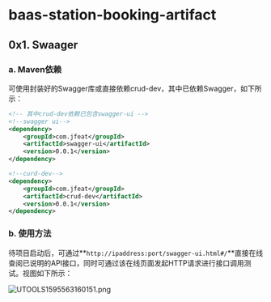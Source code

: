 # baas-station-booking-artifact
## 0x1. Swaager

### a. Maven依赖

可使用封装好的Swagger库或直接依赖crud-dev，其中已依赖Swagger，如下所示：

```xml
<!-- 其中crud-dev依赖已包含swagger-ui -->
<!--swagger ui-->
<dependency>
	<groupId>com.jfeat</groupId>
	<artifactId>swagger-ui</artifactId>
	<version>0.0.1</version>
</dependency>

<!--curd-dev-->
<dependency>
	<groupId>com.jfeat</groupId>
	<artifactId>crud-dev</artifactId>
	<version>0.0.1</version>
</dependency>
```

### b. 使用方法

待项目启动后，可通过**`http://ipaddress:port/swagger-ui.html#/`**直接在线查阅已说明的API接口，同时可通过该在线页面发起HTTP请求进行接口调用测试。视图如下所示：

![UTOOLS1595563160151.png](https://user-gold-cdn.xitu.io/2020/7/24/1737ef9b6ba98ad8?w=1073&h=896&f=png&s=101222)